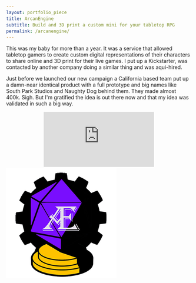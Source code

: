 ```yaml
---
layout: portfolio_piece
title: ArcanEngine
subtitle: Build and 3D print a custom mini for your tabletop RPG
permalink: /arcanengine/
---
```




<p class="justify">This was my baby for more than a year. It was a service that allowed tabletop gamers to create custom digital representations of their characters to share online and 3D print for their live games. I put up a Kickstarter, was contacted by another company doing a similar thing and was aqui-hired.<p>

<p class="justify">Just before we launched our new campaign a California based team put up a damn-near identical product with a full prototype and big names like South Park Studios and Naughty Dog behind them. They made almost 400k. Sigh. But I'm gratified the idea is out there now and that my idea was validated in such a big way.</p>

<center>

<div class='embed-container'><iframe src="https://www.kickstarter.com/projects/330752914/arcanengine-build-and-3d-print-one-of-a-kind-table/widget/video.html" frameborder='0' allowfullscreen></iframe>
</div>
</center>

<img class="port-img img-half" src="/media/arcanengine/ArcanEngine_Logo2.png">

